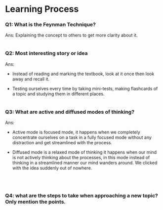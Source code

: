 # Learning Process

### Q1: What is the Feynman Technique? 

Ans: Explaining the concept to others to get more clarity about it. 
<br>
<br>

### Q2: Most interesting story or idea

Ans:
* Instead of reading and marking the textbook, look at it once then look away and recall it.

* Testing ourselves every time by taking mini-tests, making flashcards of a topic and studying them in different places.
<br> <br>


### Q3: What are active and diffused modes of thinking?

Ans: 
* Active mode is focused mode, it happens when we completely concentrate ourselves on a task in a fully focused mode without any distraction and get streamlined with the process.

* Diffused mode is a relaxed mode of thinking it happens when our mind is not actively thinking about the processes, in this mode instead of thinking in a streamlined manner our mind wanders around. We clicked with the idea suddenly out of nowhere.
<br>
<br>

### Q4: what are the steps to take when approaching a new topic? Only mention the points.

